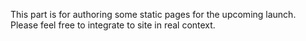 This part is for authoring some static pages for the upcoming launch. Please feel free to integrate to site in real context. 
